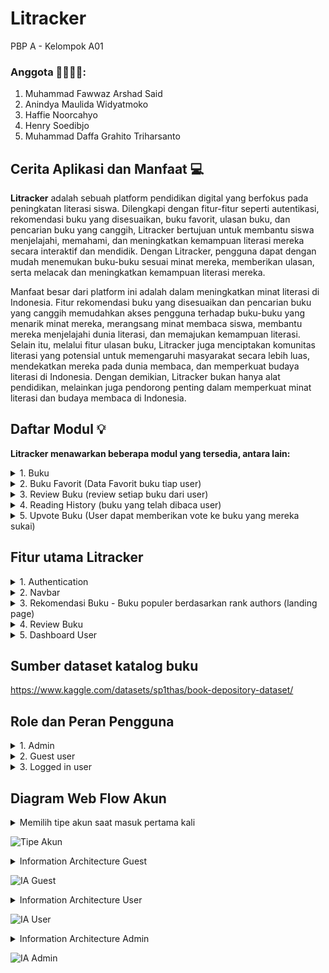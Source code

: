 # Litracker 

PBP A - Kelompok A01

### Anggota 👨‍💻👩‍💻:
1. Muhammad Fawwaz Arshad Said
2. Anindya Maulida Widyatmoko
3. Haffie Noorcahyo
4. Henry Soedibjo
5. Muhammad Daffa Grahito Triharsanto

## Cerita Aplikasi dan Manfaat 💻
**Litracker** adalah sebuah platform pendidikan digital yang berfokus pada peningkatan literasi siswa. Dilengkapi dengan fitur-fitur seperti autentikasi, rekomendasi buku yang disesuaikan, buku favorit, ulasan buku, dan pencarian buku yang canggih, Litracker bertujuan untuk membantu siswa menjelajahi, memahami, dan meningkatkan kemampuan literasi mereka secara interaktif dan mendidik. Dengan Litracker, pengguna dapat dengan mudah menemukan buku-buku sesuai minat mereka, memberikan ulasan, serta melacak dan meningkatkan kemampuan literasi mereka. 

Manfaat besar dari platform ini adalah dalam meningkatkan minat literasi di Indonesia. Fitur rekomendasi buku yang disesuaikan dan pencarian buku yang canggih memudahkan akses pengguna terhadap buku-buku yang menarik minat mereka, merangsang minat membaca siswa, membantu mereka menjelajahi dunia literasi, dan memajukan kemampuan literasi. Selain itu, melalui fitur ulasan buku, Litracker juga menciptakan komunitas literasi yang potensial untuk memengaruhi masyarakat secara lebih luas, mendekatkan mereka pada dunia membaca, dan memperkuat budaya literasi di Indonesia. Dengan demikian, Litracker bukan hanya alat pendidikan, melainkan juga pendorong penting dalam memperkuat minat literasi dan budaya membaca di Indonesia.

## Daftar Modul 💡
**Litracker menawarkan beberapa modul yang tersedia, antara lain:**

<details><summary>1. Buku</summary>
Fitur “Buku” akan menampilkan buku-buku dan bisa diakses oleh user, guest, dan admin. Perbedaan pengaksesan admin, user, dan guest yaitu:

a. Create (Tambah buku)
Pada dashboard, admin dapat menambahkan buku yang akan ditampilkan di laman rekomendasi buku.

b. Read (Baca buku dan lihat detail buku)
Buku yang telah ditambahkan admin bisa diakses oleh user pada detail buku yang melampirkan deskripsi, author, dan lain-lain. Pengunjung juga dapat melihat detail buku walaupun akses lanjutan terbatas.

c. Delete (Hapus buku)
Admin dapat menghapus buku jika dirasa kurang relevan atau terdapat suatu kesalahan.

d. Update (Mengedit informasi buku)
Admin dapat melakukan pengeditan pada buku yang telah dibuat. Hal ini juga berdampak kepada user dan pengunjung pada mode read.
</details>

<details><summary>2. Buku Favorit (Data Favorit buku tiap user)</summary>
"Buku Favorit" adalah sebuah komponen yang memungkinkan pengguna untuk mengelola buku-buku yang mereka tandai sebagai favorit. Dalam operasi "Create," pengguna dapat menambahkan buku baru ke daftar favorit mereka dengan mengidentifikasi buku tersebut berdasarkan atribut seperti ID buku. Dalam operasi "Read," pengguna dapat melihat daftar buku favorit mereka. Dalam operasi "Update," pengguna dapat mengedit atau memperbarui informasi buku favorit yang telah ada dalam daftar mereka. Akhirnya, dalam operasi "Delete," pengguna dapat menghapus buku dari daftar favorit mereka jika mereka tidak lagi ingin menyimpannya. Model ini memastikan pengguna memiliki kendali penuh atas buku-buku yang mereka pilih sebagai favorit, meningkatkan pengalaman personalisasi dan interaksi dengan platform pendidikan literasi.
</details>

<details><summary>3. Review Buku (review setiap buku dari user)</summary>
Review Buku dimana pengguna dapat memberikan ulasan dan pandangan pribadi mereka terhadap buku yang telah mereka baca. 

a. Create :
Ketika pengguna ingin membuat ulasan baru untuk suatu buku yang telah mereka baca. Pengguna dapat memberikan peringkat dengan jumlah bintang, menambahkan judul ulasan, dan menulis ulasan mereka sendiri tentang buku tersebut. Proses ini memungkinkan pengguna untuk berbagi pengalaman dan pandangan mereka dengan pengguna lain.

b. Update :
Ketika pengguna ingin mengedit ulasan yang telah mereka buat sebelumnya. Pengguna dapat memperbarui peringkat bintang, mengubah judul ulasan, atau memperbarui konten ulasan sesuai dengan perubahan pendapat mereka tentang buku tersebut. Ini memberikan fleksibilitas kepada pengguna untuk memperbarui ulasan mereka seiring berjalannya waktu atau setelah membaca buku lebih lanjut.

c. Edit :
Ketika pengguna ingin mengoreksi atau memperbaiki informasi yang mereka masukkan dalam ulasan. Pengguna dapat memperbaiki tata bahasa, struktur kalimat, atau kesalahan pengetikan yang mungkin terjadi saat menulis ulasan.

d. Read:
Pengguna dapat membaca ulasan review buku pengguna lain untuk mendapatkan rekomendasi mendalam terkait kecocokan dengan buku yang sesuai dengan preferensi mereka.

e. Delete :
Ketika pengguna ingin menghapus ulasan yang mereka buat sebelumnya. Pengguna dapat memilih untuk menghapus ulasan jika mereka tidak ingin ulasan tersebut tersedia untuk publik atau jika mereka ingin menarik ulasan yang tidak lagi mewakili pendapat mereka.
</details>

<details><summary>4. Reading History (buku yang telah dibaca user)</summary>
Reading History akan mencatat buku yang telah dibaca oleh pengguna. Penjelasan secara implementasi CRUDnya seperti dibawah ini:

a. Create (Membuat Data Riwayat Bacaan):
Ketika seorang pengguna menyelesaikan membaca sebuah buku, maka akan dibuat catatan baru dalam model Reading History.
Informasi seperti ID pengguna, ID buku yang telah dibaca, tanggal selesai membaca, dan mungkin sejauh mana kemajuan yang telah dicapai oleh pengguna (misalnya, halaman terakhir yang dibaca) akan disimpan.

b. Read (Membaca Data Riwayat Bacaan):
Pengguna dapat membaca riwayat bacaan mereka dengan mudah untuk melihat buku mana yang telah mereka baca sebelumnya. Mereka dapat melihat informasi seperti judul buku, penulis, tanggal selesai membaca, dan kemajuan membaca.

c. Update (Memperbarui Data Riwayat Bacaan):
Pengguna dapat memperbarui data riwayat bacaan mereka jika mereka ingin menambahkan informasi tambahan, seperti tanggal selesai membaca atau kemajuan membaca yang lebih baru.
Misalnya, jika pengguna ingin menandai ulang buku sebagai "Dibaca Kembali" atau "Selesai," mereka dapat memperbarui catatan ini.

d. Delete (Menghapus Data Riwayat Bacaan):
Pengguna juga harus memiliki opsi untuk menghapus buku dari riwayat bacaan mereka jika mereka ingin menghapus buku tertentu dari catatan mereka.
</details>

<details><summary>5. Upvote Buku (User dapat memberikan vote ke buku yang mereka sukai)</summary>
Upvote buku akan memberikan status populer pada buku. Penjelasan secara implementasi CRUD sebagai berikut:

a. Create (Menambahkan Buku ke List Buku yang Diupvote pada Dashboard)
Pengguna dapat menekan tombol upvote pada buku yang dinilai menarik. Pada dashboard akan ditampilkan buku yang diupvote.

b. Read (Melihat Buku yang Diupvote)
Pada laman dashboard, pengguna dapat melihat buku yang mereka upvote.

c. Update (Memperbarui Peringkat Buku)
Buku akan disorting berdasarkan peringkat. Dalam hal ini, peringkat diambil dari total banyak vote yang diperoleh. Peringkat buku-buku akan diupdate seiring bertambah atau berkurangnya upvote.

d. Delete (Menghapus Buku dari Daftar Upvote)
Pengguna dapat undo upvote buku sehingga buku akan keluar dari daftar list upvote book mereka.
</details>


## Fitur utama Litracker

<details><summary>1. Authentication</summary>
Fitur Authentication dalam Litracker adalah proses di mana pengguna dapat masuk ke platform dengan akun mereka atau membuat akun baru. Hal ini bertujuan untuk menjaga keamanan informasi pengguna dan memberikan akses yang aman ke fitur-fitur platform. Fitur authentication ini terdiri dari 2, yaitu login dan register dengan melibatkan penggunaan kombinasi username dan password yang unik. 
</details>

<details><summary>2. Navbar</summary>

a. Search Book
Fitur "Search Book" memungkinkan pengguna untuk dengan mudah menemukan buku-buku berdasarkan berbagai kriteria seperti judul, penulis, genre, atau kata kunci lainnya. Dengan fitur ini, pengguna dapat mengeksplorasi dan menemukan buku-buku yang sesuai dengan preferensi mereka dengan cepat dan efisien.

b. Favorite Book (icon love)
Fitur "Favorite Book" adalah cara bagi pengguna untuk menandai dan mengelola buku-buku yang mereka sukai secara khusus. Dengan mengklik ikon hati (icon love) di buku-buku yang menarik perhatian mereka, pengguna dapat menambahkan buku-buku ini ke daftar "Favorite Book" mereka. Ini memungkinkan pengguna untuk dengan cepat mengakses dan mengingat buku-buku yang paling mereka sukai. Selain itu, fitur ini membantu pengguna dalam menyusun dan memelihara koleksi buku favorit mereka untuk referensi dan pembacaan selanjutnya.
</details>

<details><summary>3. Rekomendasi Buku - Buku populer berdasarkan rank authors (landing page)</summary>
Fitur Rekomendasi Buku adalah salah satu fitur dalam Litracker yang dirancang untuk membantu pengguna menemukan buku-buku yang sesuai dengan minat mereka. Pada Landing Page, Rekomendasi Buku akan menjadi halaman utama yang muncul ketika pengguna masuk ke akun mereka. Halaman ini akan menampilkan daftar buku-buku populer yang disusun berdasarkan peringkat penulis. Pengguna akan melihat penulis-penulis terkenal dan buku-buku mereka yang sangat direkomendasikan oleh komunitas agar dapat dimasukkan ke dalam daftar membaca pengguna. Sistem peringkat ini didasarkan pada ulasan dan peringkat yang diberikan oleh pengguna Litracker. 
</details>

<details><summary>4. Review Buku</summary>
Fitur Review Buku memungkinkan pengguna untuk berbagi pandangan mereka tentang buku-buku yang telah mereka baca. Ini membantu pengguna lain dalam mengevaluasi buku sebelum memutuskan untuk membacanya. Halaman Review Buku adalah halaman khusus yang memungkinkan pengguna membuat ulasan dari suatu buku. Saat menulis ulasan, pengguna dapat memberikan peringkat berdasarkan jumlah bintang, memberikan judul ulasan, dan menulis ulasan mereka sendiri. Mereka dapat menyatakan opini mereka tentang plot, karakter, gaya penulisan, dan aspek-aspek lain dari buku tersebut.
</details>

<details><summary>5. Dashboard User</summary>

a. Favorite book
Fitur "Favorite Book" pada Litracker membantu pengguna untuk lebih baik mengelola minat literasi mereka, menyediakan akses cepat ke buku-buku yang mereka sukai. Fitur ini memungkinkan pengguna untuk menyimpan dan mengatur buku-buku yang mereka favoritkan atau yang ingin mereka baca nanti.

b. Profile
Fitur ini Pengguna dapat mengelola dan memperbarui informasi pribadi mereka, seperti nama, alamat email, foto profil.
</details>


## Sumber dataset katalog buku
https://www.kaggle.com/datasets/sp1thas/book-depository-dataset/ 


## Role dan Peran Pengguna

<details><summary>1. Admin</summary>
Admin memiliki kontrol penuh atas Litracker yang dapat  bisa mengubah, memperbarui, dan mengelola data. Admin menjaga keamanan dan kinerja platform ini. Selain itu, admin juga bisa memberikan izin akses kepada pengguna untuk mengakses fitur-fitur yang ada di Litracker seperti Review buku, favorite book, dan fitur-fitur lain yang dapat digunakan oleh Login user.  
</details>

<details><summary>2. Guest user</summary>
Guest user adalah pengunjung yang mengunjungi Litracker tanpa melakukan otentikasi atau login. Guest user dapat melakukan penelusuran dan menggunakan fitur Litracker seperti melihat info, mencari buku, baca rekomendasi, dan lihat ulasan. Namun, tidak memiliki akses untuk memberi ulasan atau tandai buku sebagai favorit tanpa login.
</details>

<details><summary>3. Logged in user</summary>
Pengguna yang sudah login bisa lakukan lebih banyak hal. Mereka bisa unduh dataset, beri penilaian, tulis ulasan, dan lain-lain. Pengguna yang sudah login juga bisa akses fitur tambahan sesuai dengan aturan platform. Mereka juga bisa ikuti update dataset, bagikan dataset, atau simpan dataset favorit.
</details>


## Diagram Web Flow Akun

<details><summary>Memilih tipe akun saat masuk pertama kali</summary>
Pengunjung pertama kali akan memasuki landing page yang berisi rekomendasi buku. Dalam hal ini, ketika pengunjung melakukan aksi login, pengunjung akan dialihkan ke tipe masing-masing akun.
</details>

![Tipe Akun](/Account%20Type%20Decision.png)

<details><summary>Information Architecture Guest</summary>
Pengunjung memiliki akses yang sangat terbatas. Pengunjung yang melakukan suatu aksi pada laman yang tidak mendapat izin akses akan dialihkan ke laman login.
</details>

![IA Guest](/Information%20Architecture%20Guest.png) 

<details><summary>Information Architecture User</summary>
Pengunjung yang sudah login bisa menikmati akses Litracker. Adapun aksi CRUD yang bisa diterima antara lain:
</details>

![IA User](/Information%20Architecture%20User.png)

<details><summary>Information Architecture Admin</summary>
Akun admin difokuskan ke dalam manajemen akun sehingga akses dashboard terhadap manajemen akun user dan kumpulan buku akan diizinkan.
</details>

![IA Admin](/Information%20Architecture%20Admin.png) 
